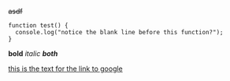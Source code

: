 ~~asdf~~

```
function test() {
  console.log("notice the blank line before this function?");
}
```

**bold**
*italic*
***both***

[this is the text for the link to google](https://www.google.com)

